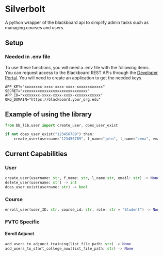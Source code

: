 # Silverbolt 

A python wrapper of the blackboard api to simplify admin tasks such as managing courses and users.  


## Setup 
### Needed in .env file
To use these functions, you will need a .env file with the following items. 
You can request access to the Blackboard REST APIs through the [Developer Portal](https://developer.blackboard.com/). You will need to create an application to get the needed keys. 
```
APP_KEY="xxxxxxxx-xxxx-xxxx-xxxx-xxxxxxxxxxxx"
SECRET="xxxxxxxxxxxxxxxxxxxxxxxxxxxxxx"
APP_ID="xxxxxxxx-xxxx-xxxx-xxxx-xxxxxxxxxxxx"
ORG_DOMAIN="https://blackboard.your_org.edu"
```

## Example of using the library 
```python
from bb_lib.user import create_user, does_user_exist

if not does_user_exist("123456789") then:
    create_user(username="123456789", f_name="john", l_name="cena", email="youcantseeme@email.com")
```

## Current Capabilities  

### User
```python
create_user(username: str, f_name: str, l_name:str, email: str) -> None
delete_user(username: str) -> int
does_user_exist(username: str) -> bool
```
### Course
```python
enroll_user(user_ID: str, course_id: str, role: str = "Student") -> None
```
### FVTC Specific 

#### Enroll Adjunct 
```python
add_users_to_adjunct_training(list_file_path: str) -> None
add_users_to_start_college_now(list_file_path: str) -> None
```
